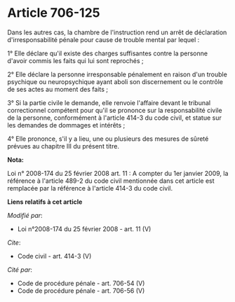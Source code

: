 # Article 706-125

Dans les autres cas, la chambre de l'instruction rend un arrêt de déclaration d'irresponsabilité pénale pour cause de trouble
mental par lequel : 

1° Elle déclare qu'il existe des charges suffisantes contre la personne d'avoir commis les faits qui lui sont reprochés ; 

2° Elle déclare la personne irresponsable pénalement en raison d'un trouble psychique ou neuropsychique ayant aboli son
discernement ou le contrôle de ses actes au moment des faits ; 

3° Si la partie civile le demande, elle renvoie l'affaire devant le tribunal correctionnel compétent pour qu'il se prononce
sur la responsabilité civile de la personne, conformément à l'article 414-3 du code civil, et statue sur les demandes de
dommages et intérêts ; 

4° Elle prononce, s'il y a lieu, une ou plusieurs des mesures de sûreté prévues au chapitre III du présent titre.

**Nota:**

Loi n° 2008-174 du 25 février 2008 art. 11 : A compter du 1er janvier 2009, la référence à l'article 489-2 du code civil
mentionnée dans cet article est remplacée par la référence à l'article 414-3 du code civil.

**Liens relatifs à cet article**

_Modifié par_:

  - Loi n°2008-174 du 25 février 2008 - art. 11 (V)

_Cite_:

  - Code civil - art. 414-3 (V)

_Cité par_:

  - Code de procédure pénale - art. 706-54 (V)
  - Code de procédure pénale - art. 706-56 (V)
